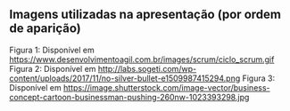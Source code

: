 ## Imagens utilizadas na apresentação (por ordem de aparição)
Figura 1: Disponível em <https://www.desenvolvimentoagil.com.br/images/scrum/ciclo_scrum.gif>
Figura 2: Disponível em <http://labs.sogeti.com/wp-content/uploads/2017/11/no-silver-bullet-e1509987415294.png>
Figura 3: Disponível em <https://image.shutterstock.com/image-vector/business-concept-cartoon-businessman-pushing-260nw-1023393298.jpg>
